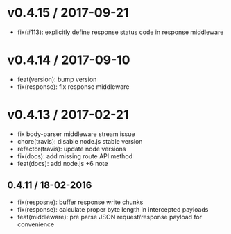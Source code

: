 
v0.4.15 / 2017-09-21
====================

  * fix(#113): explicitly define response status code in response middleware

v0.4.14 / 2017-09-10
====================

  * feat(version): bump version
  * fix(response): fix response middleware

v0.4.13 / 2017-02-21
====================

  * fix body-parser middleware stream issue
  * chore(travis): disable node.js stable version
  * refactor(travis): update node versions
  * fix(docs): add missing route API method
  * feat(docs): add node.js +6 note

## 0.4.11 / 18-02-2016

- fix(resposne): buffer response write chunks
- fix(response): calculate proper byte length in intercepted payloads
- feat(middleware): pre parse JSON request/response payload for convenience

